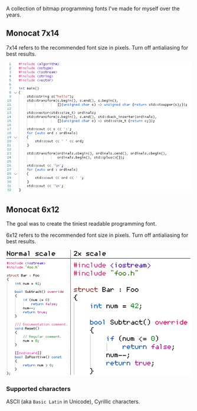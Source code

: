 A collection of bitmap programming fonts I've made for myself over the years.

## Monocat 7x14

7x14 refers to the recommended font size in pixels. Turn off antialiasing for best results.

![](misc/7x14.png)

## Monocat 6x12

The goal was to create the tiniest readable programming font.

6x12 refers to the recommended font size in pixels. Turn off antialiasing for best results.

![](misc/6x12.png)

### Supported characters

ASCII (aka `Basic Latin` in Unicode), Cyrillic characters.
